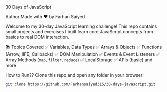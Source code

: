 30 Days of JavaScript

 Author
Made with ❤️ by Farhan Saiyed

Welcome to my 30-day JavaScript learning challenge!
This repo contains small projects and exercises I built learn core JavaScript concepts 
from basics to real DOM interaction.

  📚 Topics Covered
  ✅ Variables, Data Types
  ✅ Arrays & Objects
  ✅ Functions (Arrow, IIFE, Callbacks)
  ✅ DOM Manipulation
  ✅ Events & Event Listeners
  ✅ Array Methods (`map`, `filter`, `reduce`)
  ✅ LocalStorage
  ✅ APIs (basic) and more

  How to Run??
Clone this repo and open any folder in your browser:
```bash
git clone https://github.com/Farhansaiyed315/30-days-javascript.git

